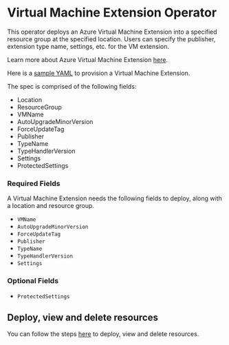 # Virtual Machine Extension Operator

This operator deploys an Azure Virtual Machine Extension into a specified resource group at the specified location. Users can specify the publisher, extension type name, settings, etc. for the VM extension.

Learn more about Azure Virtual Machine Extension [here](https://docs.microsoft.com/en-us/rest/api/compute/virtualmachineextensions).

Here is a [sample YAML](/config/samples/azure_v1alpha1_azurevirtualmachineextension.yaml) to provision a Virtual Machine Extension.

The spec is comprised of the following fields:

* Location
* ResourceGroup
* VMName
* AutoUpgradeMinorVersion
* ForceUpdateTag
* Publisher
* TypeName
* TypeHandlerVersion
* Settings
* ProtectedSettings

### Required Fields

A Virtual Machine Extension needs the following fields to deploy, along with a location and resource group.

* `VMName`
* `AutoUpgradeMinorVersion`
* `ForceUpdateTag`
* `Publisher`
* `TypeName`
* `TypeHandlerVersion`
* `Settings`

### Optional Fields

* `ProtectedSettings`

## Deploy, view and delete resources

You can follow the steps [here](/docs/topics/resourceprovision.md) to deploy, view and delete resources.
